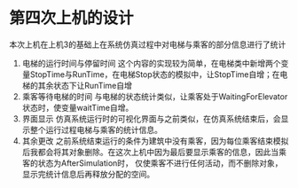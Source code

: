 # 第四次上机的设计

本次上机在上机3的基础上在系统仿真过程中对电梯与乘客的部分信息进行了统计

1. 电梯的运行时间与停留时间
   这个内容的实现较为简单，在电梯类中新增两个变量StopTime与RunTime，在电梯Stop状态的模拟中，让StopTime自增；在电梯的其余状态下让RunTime自增
2. 乘客等待电梯的时间
   与电梯的状态统计类似，让乘客处于WaitingForElevator状态时，使变量waitTime自增。
3. 界面显示
   仿真系统运行时的可视化界面与之前类似，在仿真系统结束后，会显示整个运行过程电梯与乘客的统计信息。
4. 其余更改
   之前系统结束运行的条件为建筑中没有乘客，因为每位乘客结束模拟后我都会将其对象删除。在这次上机中因为最后要显示乘客的信息，因此当乘客的状态为AfterSimulation时，
   仅使乘客不进行任何活动，而不删除对象，显示完统计信息后再释放分配的空间。